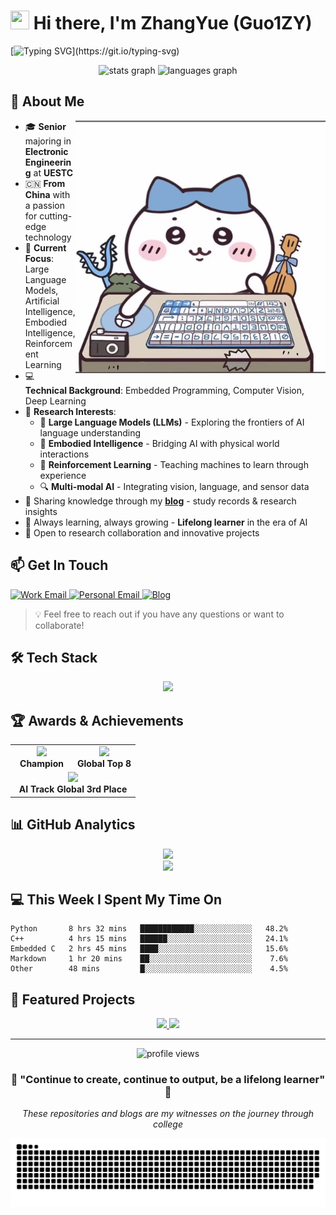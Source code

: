 # <img src="https://raw.githubusercontent.com/MartinHeinz/MartinHeinz/master/wave.gif" width="30px" height="30px"> Hi there, I'm ZhangYue (Guo1ZY)

[![Typing SVG](https://readme-typing-svg.demolab.com?font=Fira+Code&size=22&duration=3000&pause=1000&color=3F51F7&center=false&vCenter=false&multiline=true&repeat=true&random=false&width=600&height=80&lines=Hello+!+I'm+Guo1ZY+from+China!+🇨🇳;Electronic+Engineering+Senior+%40+UESTC;Embedded+Systems+%26+AI+Enthusiast;Welcome+to+my+GitHub+Profile!)](https://git.io/typing-svg)

<div align="center">
  <img src="https://github-readme-stats.vercel.app/api?username=Guo1ZY&hide_title=false&hide_rank=false&show_icons=true&include_all_commits=true&count_private=true&disable_animations=false&theme=tokyonight&locale=en&hide_border=false" height="150" alt="stats graph"  />
  <img src="https://github-readme-stats.vercel.app/api/top-langs?username=Guo1ZY&locale=en&hide_title=false&layout=compact&card_width=320&langs_count=6&theme=tokyonight&hide_border=false" height="150" alt="languages graph"  />
</div>

## 🚀 About Me

<img align="right" alt="Coding Cat" width="400" src="https://raw.githubusercontent.com/Guo1ZY/Guo1ZY/main/9dd2d89654c95ee3b40e65b14f2a985a.png">

- 🎓 **Senior** majoring in **Electronic Engineering** at **UESTC**
- 🇨🇳 **From China** with a passion for cutting-edge technology
- 🤖 **Current Focus**: Large Language Models, Artificial Intelligence, Embodied Intelligence, Reinforcement Learning
- 💻 **Technical Background**: Embedded Programming, Computer Vision, Deep Learning
- 🔬 **Research Interests**: 
  - 🧠 **Large Language Models (LLMs)** - Exploring the frontiers of AI language understanding
  - 🤖 **Embodied Intelligence** - Bridging AI with physical world interactions
  - 🎯 **Reinforcement Learning** - Teaching machines to learn through experience
  - 🔍 **Multi-modal AI** - Integrating vision, language, and sensor data
- 📝 Sharing knowledge through my [**blog**](https://zyblogs.cn) - study records & research insights
- 🌱 Always learning, always growing - **Lifelong learner** in the era of AI
- 🤝 Open to research collaboration and innovative projects

## 📫 Get In Touch

<div align="left">
  <a href="mailto:guo1zy0830@gmail.com">
    <img src="https://img.shields.io/badge/Work_Email-D14836?style=for-the-badge&logo=gmail&logoColor=white" alt="Work Email"/>
  </a>
  <a href="mailto:1352872047@qq.com">
    <img src="https://img.shields.io/badge/Personal_Email-1976D2?style=for-the-badge&logo=qq&logoColor=white" alt="Personal Email"/>
  </a>
  <a href="https://zyblogs.cn">
    <img src="https://img.shields.io/badge/Blog-21759B?style=for-the-badge&logo=wordpress&logoColor=white" alt="Blog"/>
  </a>
</div>

> 💡 Feel free to reach out if you have any questions or want to collaborate!

## 🛠️ Tech Stack

<div align="center">
  <img src="https://skillicons.dev/icons?i=c,cpp,python,embedded,arduino,raspberrypi,tensorflow,pytorch,opencv,git,github,vscode,linux" />
</div>

## 🏆 Awards & Achievements

<div align="center">
  <table>
    <tr>
      <td align="center" width="50%">
        <img src="https://img.shields.io/badge/🏆_2024-China_Robot_Competition_ROBOCON-gold?style=for-the-badge&labelColor=FFD700&color=FFA500" />
        <br><strong>Champion</strong>
      </td>
      <td align="center" width="50%">
        <img src="https://img.shields.io/badge/🥈_2024-ABU_Robot_Competition_ROBOCON-silver?style=for-the-badge&labelColor=C0C0C0&color=A9A9A9" />
        <br><strong>Global Top 8</strong>
      </td>
    </tr>
    <tr>
      <td align="center" colspan="2">
        <img src="https://img.shields.io/badge/🥉_2025-ZTE_Cupping_Moon_Algorithm_Elite_Challenge-bronze?style=for-the-badge&labelColor=CD7F32&color=D2691E" />
        <br><strong>AI Track Global 3rd Place</strong>
      </td>
    </tr>
  </table>
</div>

## 📊 GitHub Analytics

<div align="center">
  <img src="https://github-readme-activity-graph.vercel.app/graph?username=Guo1ZY&theme=tokyo-night&bg_color=1a1b27&color=70a5fd&line=70a5fd&point=ffffff&area=true&hide_border=true" />
</div>

<div align="center">
  <img src="https://github-readme-streak-stats.herokuapp.com/?user=Guo1ZY&theme=tokyonight&hide_border=true" />
</div>

## 💻 This Week I Spent My Time On

<!--START_SECTION:waka-->
```text
Python       8 hrs 32 mins   ████████████░░░░░░░░░░░░░   48.2%
C++          4 hrs 15 mins   ██████░░░░░░░░░░░░░░░░░░░   24.1%
Embedded C   2 hrs 45 mins   ████░░░░░░░░░░░░░░░░░░░░░   15.6%
Markdown     1 hr 20 mins    ██░░░░░░░░░░░░░░░░░░░░░░░    7.6%
Other        48 mins         █░░░░░░░░░░░░░░░░░░░░░░░░    4.5%
```
<!--END_SECTION:waka-->

## 🌟 Featured Projects

<div align="center">
  <a href="https://github.com/Guo1ZY/IntelRealsense_D455">
    <img src="https://github-readme-stats.vercel.app/api/pin/?username=Guo1ZY&repo=IntelRealsense_D455&theme=tokyonight&hide_border=true" />
  </a>
  <a href="https://github.com/Guo1ZY/Yolov8/tree/ONNX_CPP">
    <img src="https://github-readme-stats.vercel.app/api/pin/?username=Guo1ZY&repo=Yolov8&theme=tokyonight&hide_border=true" />
  </a>
</div>


---

<div align="center">
  <img src="https://komarev.com/ghpvc/?username=YOUR_USERNAME&label=Profile%20views&color=0e75b6&style=flat" alt="profile views" />
</div>

<div align="center">
  <h3>🚀 "Continue to create, continue to output, be a lifelong learner" 🚀</h3>
  <p><em>These repositories and blogs are my witnesses on the journey through college</em></p>
</div>

<div align="center">
  <img src="https://raw.githubusercontent.com/platane/platane/output/github-contribution-grid-snake-dark.svg" alt="Snake animation" />
</div>
